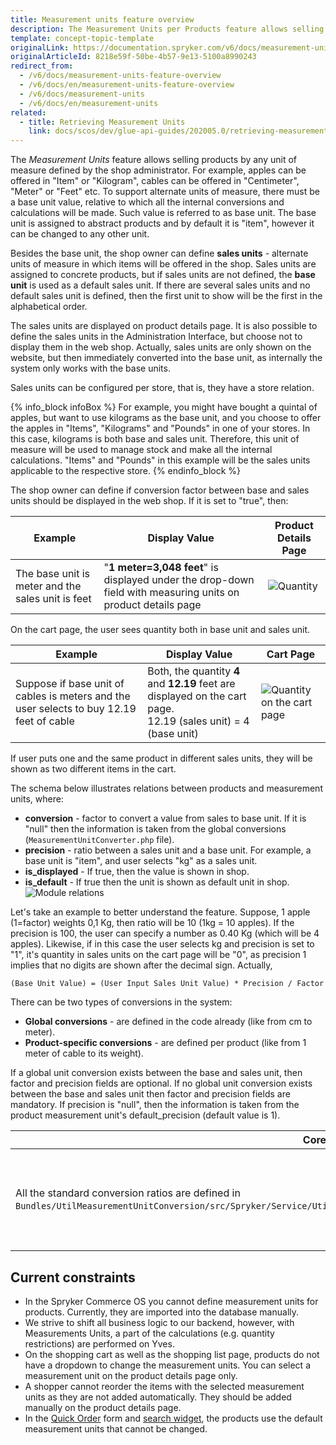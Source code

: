 ```yaml
---
title: Measurement units feature overview
description: The Measurement Units per Products feature allows selling products by any unit of measure defined by a shop administrator.
template: concept-topic-template
originalLink: https://documentation.spryker.com/v6/docs/measurement-units-feature-overview
originalArticleId: 8218e59f-50be-4b57-9e13-5100a8990243
redirect_from:
  - /v6/docs/measurement-units-feature-overview
  - /v6/docs/en/measurement-units-feature-overview
  - /v6/docs/measurement-units
  - /v6/docs/en/measurement-units
related:
  - title: Retrieving Measurement Units
    link: docs/scos/dev/glue-api-guides/202005.0/retrieving-measurement-units.html
---
```


The *Measurement Units* feature allows selling products by any unit of measure defined by the shop administrator. For example, apples can be offered in "Item" or "Kilogram", cables can be offered in "Centimeter", "Meter" or "Feet" etc. To support alternate units of measure, there must be a base unit value, relative to which all the internal conversions and calculations will be made. Such value is referred to as base unit. The base unit is assigned to abstract products and by default it is "item", however it can be changed to any other unit.

Besides the base unit, the shop owner can define **sales units** - alternate units of measure in which items will be offered in the shop. Sales units are assigned to concrete products, but if sales units are not defined, the **base unit** is used as a default sales unit. If there are several sales units and no default sales unit is defined, then the first unit to show will be the first in the alphabetical order.

The sales units are displayed on product details page. It is also possible to define the sales units in the Administration Interface, but choose not to display them in the web shop. Actually, sales units are only shown on the website, but then immediately converted into the base unit, as internally the system only works with the base units.

Sales units can be configured per store, that is, they have a store relation.

{% info_block infoBox %}
For example, you might have bought a quintal of apples, but want to use kilograms as the base unit, and you choose to offer the apples in "Items", "Kilograms" and "Pounds" in one of your stores. In this case, kilograms is both base and sales unit. Therefore, this unit of measure will be used to manage stock and make all the internal calculations. "Items" and "Pounds" in this example will be the sales units applicable to the respective store.
{% endinfo_block %}

The shop owner can define if conversion factor between base and sales units should be displayed in the web shop. If it is set to "true", then:

| Example | Display Value | Product Details Page |
| --- | --- | --- |
| The base unit is meter and the sales unit is feet | "**1 meter=3,048 feet**" is displayed under the drop-down field with measuring units on product details page | ![Quantity](https://spryker.s3.eu-central-1.amazonaws.com/docs/Features/Packaging+%26+Measurement+Units/Measurement+Units/Measurement+Units+Feature+Overview/quantity.png)|

On the cart page, the user sees quantity both in base unit and sales unit.

| Example | Display Value | Cart Page |
| --- | --- | --- |
| Suppose if base unit of cables is meters and the user selects to buy 12.19 feet of cable | Both, the quantity **4** and **12.19** feet are displayed on the cart page.<br>12.19 (sales unit) = 4 (base unit) |![Quantity on the cart page](https://spryker.s3.eu-central-1.amazonaws.com/docs/Features/Packaging+%26+Measurement+Units/Measurement+Units/Measurement+Units+Feature+Overview/quantity_cart.png)|

If user puts one and the same product in different sales units, they will be shown as two different items in the cart.

The schema below illustrates relations between products and measurement units, where:

* **conversion** - factor to convert a value from sales to base unit. If it is "null" then the information is taken from the global conversions (`MeasurementUnitConverter.php` file).
* **precision** - ratio between a sales unit and a base unit. For example, a base unit is "item", and user selects "kg" as a sales unit.
* **is_displayed** - If true, then the value is shown in shop.
* **is_default** - If true then the unit is shown as default unit in shop.
![Module relations](https://spryker.s3.eu-central-1.amazonaws.com/docs/Features/Packaging+%26+Measurement+Units/Measurement+Units/Measurement+Units+Feature+Overview/product_units_relation.png)

Let's take an example to better understand the feature. Suppose, 1 apple (1=factor) weights 0,1 Kg, then ratio will be 10 (1kg = 10 apples). If the precision is 100, the user can specify a number as 0.40 Kg (which will be 4 apples). Likewise, if in this case the user selects kg and precision is set to "1", it's quantity in sales units on the cart page will be "0", as precision 1 implies that no digits are shown after the decimal sign. Actually,

`(Base Unit Value) = (User Input Sales Unit Value) * Precision / Factor`

There can be two types of conversions in the system:

* **Global conversions** - are defined in the code already (like from cm to meter).
* **Product-specific conversions** - are defined per product (like from 1 meter of cable to its weight).


If a global unit conversion exists between the base and sales unit, then factor and precision fields are optional. If no global unit conversion exists between the base and sales unit then factor and precision fields are mandatory. If precision is "null", then the information is taken from the product measurement unit's default_precision (default value is 1).

| Core Level | Project Level |
| --- | --- |
| All the standard conversion ratios are defined in `Bundles/UtilMeasurementUnitConversion/src/Spryker/Service/UtilMeasurementUnitConversion/Model/MeasurementUnitConverter.php`. | Conversion, precision, as well as is_displayed and is_default parameters can be defined in `spy_product_measrument_sales_unit table`. <br> Name of the measurement unit and some other data are stored to the `sales_order_item`.<br> |

## Current constraints
- In the Spryker Commerce OS you cannot define measurement units for products. Currently, they are imported into the database manually. 
- We strive to shift all business logic to our backend, however, with Measurements Units, a part of the calculations (e.g. quantity restrictions) are performed on Yves.
- On the shopping cart as well as the shopping list page, products do not have a dropdown to change the measurement units. You can select a measurement unit on the product details page only.
- A shopper cannot reorder the items with the selected measurement units as they are not added automatically. They should be added manually on the product details page.
- In the [Quick Order](/docs/scos/dev/features/{{page.version}}//quick-add-to-cart-feature-overview.html) form and [search widget](/docs/scos/user/features/{{page.version}}/product-feature-overview/search-widget-for-concrete-products-overview.html), the products use the default measurement units that cannot be changed.


